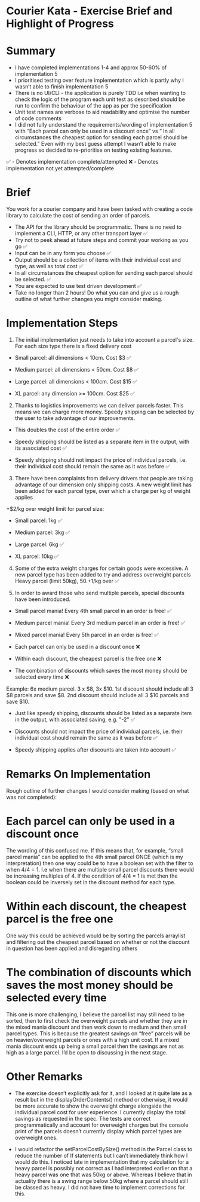 # Courier Kata - Exercise Brief and Highlight of Progress

# Summary

- I have completed implementations 1-4 and approx 50-60% of implementation 5
- I prioritised testing over feature implementation which is partly why I wasn’t able to finish implementation 5
- There is no UI/CLI - the application is purely TDD i.e when wanting to check the logic of the program each unit test as described should be run to confirm the behaviour of the app as per the specification
- Unit test names are verbose to aid readability and optimise the number of code comments 
- I did not fully understand the requirements/wording of implementation 5 with “Each parcel can only be used in a discount once” vs “ In all circumstances the cheapest option for sending each parcel should be selected.” Even with my best guess attempt I wasn’t able to make progress so decided to re-prioritise on testing existing features.

✅ - Denotes implementation complete/attempted
❌ - Denotes implementation not yet attempted/complete

# Brief 
You work for a courier company and have been tasked with creating a code library to
calculate the cost of sending an order of parcels.

- The API for the library should be programmatic. There is no need to implement a CLI,
HTTP, or any other transport layer ✅ 
- Try not to peek ahead at future steps and commit your working as you go ✅
-  Input can be in any form you choose ✅
-  Output should be a collection of items with their individual cost and type, as well as
total cost ✅
- In all circumstances the cheapest option for sending each parcel should be selected. ✅
-  You are expected to use test driven development ✅
- Take no longer than 2 hours! Do what you can and give us a rough outline of what
further changes you might consider making.

# Implementation Steps

1) The initial implementation just needs to take into account a parcel's size. For each size
type there is a fixed delivery cost

- Small parcel: all dimensions < 10cm. Cost $3 ✅

-  Medium parcel: all dimensions < 50cm. Cost $8 ✅

- Large parcel: all dimensions < 100cm. Cost $15 ✅

- XL parcel: any dimension >= 100cm. Cost $25 ✅

2) Thanks to logistics improvements we can deliver parcels faster. This means we can
charge more money. Speedy shipping can be selected by the user to take advantage of our
improvements.

- This doubles the cost of the entire order ✅

- Speedy shipping should be listed as a separate item in the output, with its associated
cost ✅

- Speedy shipping should not impact the price of individual parcels, i.e. their individual
cost should remain the same as it was before ✅

3) There have been complaints from delivery drivers that people are taking advantage of our
dimension only shipping costs. A new weight limit has been added for each parcel type, over
which a charge per kg of weight applies

+$2/kg over weight limit for parcel size:

-  Small parcel: 1kg ✅

- Medium parcel: 3kg ✅

-  Large parcel: 6kg ✅

-  XL parcel: 10kg ✅

4) Some of the extra weight charges for certain goods were excessive. A new parcel type
has been added to try and address overweight parcels
Heavy parcel (limit 50kg), $50. +$1/kg over ✅

5) In order to award those who send multiple parcels, special discounts have been
introduced.

- Small parcel mania! Every 4th small parcel in an order is free! ✅

-  Medium parcel mania! Every 3rd medium parcel in an order is free! ✅

- Mixed parcel mania! Every 5th parcel in an order is free! ✅ 

-  Each parcel can only be used in a discount once ❌

-  Within each discount, the cheapest parcel is the free one ❌

- The combination of discounts which saves the most money should be selected every
time ❌

Example:
6x medium parcel. 3 x $8, 3x $10. 1st discount should include all 3 $8 parcels and save $8.
2nd discount should include all 3 $10 parcels and save $10.

- Just like speedy shipping, discounts should be listed as a separate item in the output,
with associated saving, e.g. "-2" ✅ 

- Discounts should not impact the price of individual parcels, i.e. their individual cost
should remain the same as it was before ✅

-  Speedy shipping applies after discounts are taken into account ✅

# Remarks On Implementation

Rough outline of further changes I would consider making (based on what was not completed):

# Each parcel can only be used in a discount once
The wording of this confused me. If this means that, for example, “small parcel mania” can be applied to the 4th small parcel ONCE (which is my interpretation) then one way could be to have a boolean set with the filter to when 4/4 = 1. I.e when there are multiple small parcel discounts there would be increasing multiples of 4. If the condition of 4/4 = 1 is met then the boolean could be inversely set in the discount method for each type. 

# Within each discount, the cheapest parcel is the free one 
One way this could be achieved would be by sorting the parcels arraylist and filtering out the cheapest parcel based on whether or not the discount in question has been applied and disregarding others

# The combination of discounts which saves the most money should be selected every time

This one is more challenging, I believe the parcel list may still need to be sorted, then to first check the overweight parcels and whether they are in the mixed mania discount and then work down to medium and then small parcel types. This is because the greatest savings on “free” parcels will be on heavier/overweight parcels or ones with a high unit cost. If a mixed mania discount ends up being a small parcel then the savings are not as high as a large parcel. I’d be open to discussing in the next stage.

# Other Remarks 
- The exercise doesn’t explicitly ask for it, and I looked at it quite late as a result but in the displayOrderContents() method or otherwise, it would be more accurate to show the overweight charge alongside the individual parcel cost for user experience. I currently display the total savings as requested in the spec. The tests are correct programmatically and account for overweight charges but the console print of the parcels doesn’t currently display which parcel types are overweight ones. 

- I would refactor the setParcelCostBySize() method in the Parcel class to reduce the number of If statements but I can’t immediately think how I would do this. I noticed late in implementation that my calculation for a heavy parcel is possibly not correct as I had interpreted earlier on that a heavy parcel was one that was 50kg or above. Whereas I believe that in actuality there is a swing range below 50kg where a parcel should still be classed as heavy. I did not have time to implement corrections for this.

